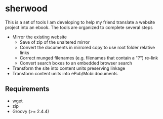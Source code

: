
# sherwood

This is a set of tools I am developing to help my friend translate a website project
into an ebook. The tools are organized to complete several steps

+ Mirror the existing website
    + Save of zip of the unaltered mirror
    + Convert the documents in mirrored copy to use root folder relative links
    + Correct munged filenames (e.g. filenames that contain a "?") re-link
    + Convert search boxes to an embedded browser search
+ Transform the site into content units preserving linkage
+ Transform content units into ePub/Mobi documents

## Requirements

+ wget
+ zip
+ Groovy (>= 2.4.4)


